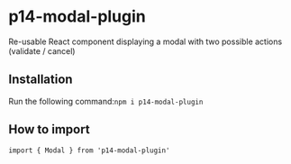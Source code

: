  # p14-modal-plugin
Re-usable React component displaying a modal with two possible actions (validate / cancel)

## Installation
Run the following command:`npm i p14-modal-plugin`

## How to import
`import { Modal } from 'p14-modal-plugin'`